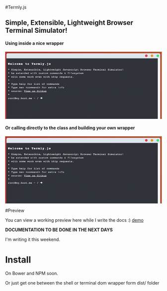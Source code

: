 #Termly.js
## Simple, Extensible, Lightweight Browser Terminal Simulator!

<p align="center">
	<h4>Using inside a nice wrapper</h4>
  <img src="/termly.gif?raw=true" align="center" />
</p>
<p align="center">
	<h4>Or calling directly to the class and building your own wrapper</h4>
  <img src="/termly.gif?raw=true" align="center" />
</p>

#Preview

You can view a working preview here while I write the docs :)
[demo](https://kirkhammetz.github.io/termly.js/)

**DOCUMENTATION TO BE DONE IN THE NEXT DAYS**

I'm writing it this weekend.

# Install

On Bower and NPM soon.

Or just get one between the shell or terminal dom wrapper form dist/ folder
